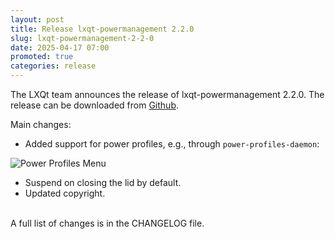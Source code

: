```yaml
---
layout: post
title: Release lxqt-powermanagement 2.2.0
slug: lxqt-powermanagement-2-2-0
date: 2025-04-17 07:00
promoted: true
categories: release
---
```


The LXQt team announces the release of lxqt-powermanagement 2.2.0.
The release can be downloaded from [Github](https://github.com/lxqt/lxqt-powermanagement/releases).

Main changes:

 * Added support for power profiles, e.g., through `power-profiles-daemon`:

 ![Power Profiles Menu](../../../../../images/posts/power-profiles.png)

 * Suspend on closing the lid by default.
 * Updated copyright.

 <br/>
A full list of changes is in the CHANGELOG file.
<br/>

